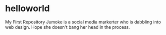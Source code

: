 # helloworld
My First Repository
Jumoke is a social media markerter who is dabbling into web design. Hope she doesn't bang
her head in the process.
